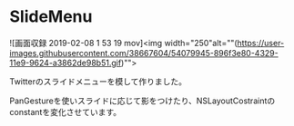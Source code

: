 # SlideMenu


![画面収録 2019-02-08 1 53 19 mov]<img width="250"alt=""(https://user-images.githubusercontent.com/38667604/54079945-896f3e80-4329-11e9-9624-a3862de98b51.gif)"">


Twitterのスライドメニューを模して作りました。

PanGestureを使いスライドに応じて影をつけたり、NSLayoutCostraintのconstantを変化させています。
